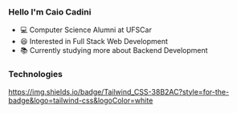 ### Hello I'm Caio Cadini

- :computer: Computer Science Alumni at UFSCar
- :satisfied: Interested in Full Stack Web Development
- :books: Currently studying more about Backend Development

### Technologies
https://img.shields.io/badge/Tailwind_CSS-38B2AC?style=for-the-badge&logo=tailwind-css&logoColor=white

<!--
**caiocadini/caiocadini** is a ✨ _special_ ✨ repository because its `README.md` (this file) appears on your GitHub profile.

Here are some ideas to get you started:

- 🔭 I’m currently working on ...
- 🌱 I’m currently learning ...
- 👯 I’m looking to collaborate on ...
- 🤔 I’m looking for help with ...
- 💬 Ask me about ...
- 📫 How to reach me: ...
- 😄 Pronouns: ...
- ⚡ Fun fact: ...
-->
